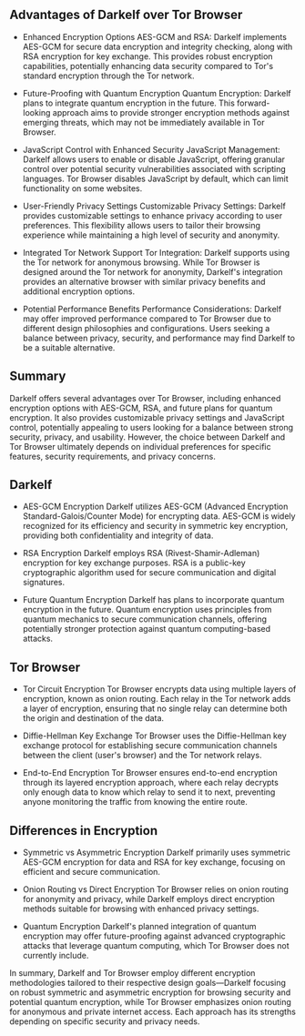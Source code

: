 ## Advantages of Darkelf over Tor Browser

- Enhanced Encryption Options
AES-GCM and RSA: Darkelf implements AES-GCM for secure data encryption and integrity checking, along with RSA encryption for key exchange. This provides robust encryption capabilities, potentially enhancing data security compared to Tor's standard encryption through the Tor network.

- Future-Proofing with Quantum Encryption
Quantum Encryption: Darkelf plans to integrate quantum encryption in the future. This forward-looking approach aims to provide stronger encryption methods against emerging threats, which may not be immediately available in Tor Browser.

- JavaScript Control with Enhanced Security
JavaScript Management: Darkelf allows users to enable or disable JavaScript, offering granular control over potential security vulnerabilities associated with scripting languages. Tor Browser disables JavaScript by default, which can limit functionality on some websites.

- User-Friendly Privacy Settings
Customizable Privacy Settings: Darkelf provides customizable settings to enhance privacy according to user preferences. This flexibility allows users to tailor their browsing experience while maintaining a high level of security and anonymity.

- Integrated Tor Network Support
Tor Integration: Darkelf supports using the Tor network for anonymous browsing. While Tor Browser is designed around the Tor network for anonymity, Darkelf's integration provides an alternative browser with similar privacy benefits and additional encryption options.

- Potential Performance Benefits
Performance Considerations: Darkelf may offer improved performance compared to Tor Browser due to different design philosophies and configurations. Users seeking a balance between privacy, security, and performance may find Darkelf to be a suitable alternative.

## Summary

Darkelf offers several advantages over Tor Browser, including enhanced encryption options with AES-GCM, RSA, and future plans for quantum encryption. It also provides customizable privacy settings and JavaScript control, potentially appealing to users looking for a balance between strong security, privacy, and usability. However, the choice between Darkelf and Tor Browser ultimately depends on individual preferences for specific features, security requirements, and privacy concerns.

## Darkelf

- AES-GCM Encryption
Darkelf utilizes AES-GCM (Advanced Encryption Standard-Galois/Counter Mode) for encrypting data. AES-GCM is widely recognized for its efficiency and security in symmetric key encryption, providing both confidentiality and integrity of data.

- RSA Encryption
Darkelf employs RSA (Rivest-Shamir-Adleman) encryption for key exchange purposes. RSA is a public-key cryptographic algorithm used for secure communication and digital signatures.

- Future Quantum Encryption
Darkelf has plans to incorporate quantum encryption in the future. Quantum encryption uses principles from quantum mechanics to secure communication channels, offering potentially stronger protection against quantum computing-based attacks.

## Tor Browser

- Tor Circuit Encryption
Tor Browser encrypts data using multiple layers of encryption, known as onion routing. Each relay in the Tor network adds a layer of encryption, ensuring that no single relay can determine both the origin and destination of the data.

- Diffie-Hellman Key Exchange
Tor Browser uses the Diffie-Hellman key exchange protocol for establishing secure communication channels between the client (user's browser) and the Tor network relays.

- End-to-End Encryption
Tor Browser ensures end-to-end encryption through its layered encryption approach, where each relay decrypts only enough data to know which relay to send it to next, preventing anyone monitoring the traffic from knowing the entire route.

## Differences in Encryption

- Symmetric vs Asymmetric Encryption
Darkelf primarily uses symmetric AES-GCM encryption for data and RSA for key exchange, focusing on efficient and secure communication.

- Onion Routing vs Direct Encryption
Tor Browser relies on onion routing for anonymity and privacy, while Darkelf employs direct encryption methods suitable for browsing with enhanced privacy settings.

- Quantum Encryption
Darkelf's planned integration of quantum encryption may offer future-proofing against advanced cryptographic attacks that leverage quantum computing, which Tor Browser does not currently include.

In summary, Darkelf and Tor Browser employ different encryption methodologies tailored to their respective design goals—Darkelf focusing on robust symmetric and asymmetric encryption for browsing security and potential quantum encryption, while Tor Browser emphasizes onion routing for anonymous and private internet access. Each approach has its strengths depending on specific security and privacy needs.
